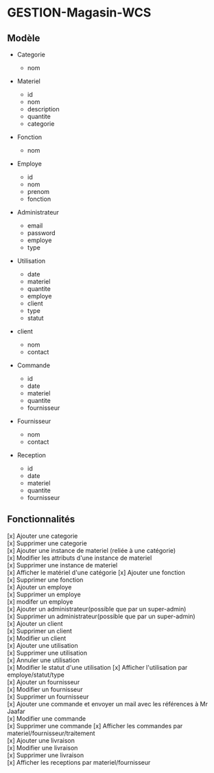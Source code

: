# GESTION-Magasin-WCS

## Modèle

- Categorie
  - nom

- Materiel
  - id
  - nom
  - description
  - quantite
  - categorie

- Fonction
  - nom

- Employe
  - id
  - nom
  - prenom
  - fonction

- Administrateur
  - email
  - password
  - employe
  - type 

- Utilisation
  - date
  - materiel
  - quantite
  - employe
  - client
  - type
  - statut

- client
  - nom 
  - contact

- Commande
  - id
  - date
  - materiel
  - quantite
  - fournisseur

- Fournisseur
  - nom
  - contact

- Reception 
  - id
  - date
  - materiel
  - quantite
  - fournisseur

## Fonctionnalités
[x] Ajouter une categorie  
[x] Supprimer une categorie  
[x] Ajouter une instance de materiel (reliée à une catégorie)  
[x] Modifier les attributs d'une instance de materiel  
[x] Supprimer une instance de materiel  
[x] Afficher le matériel d'une catégorie
[x] Ajouter une fonction  
[x] Supprimer une fonction  
[x] Ajouter un employe  
[x] Supprimer un employe  
[x] modifer un employe  
[x] Ajouter un administrateur(possible que par un super-admin)  
[x] Supprimer un administrateur(possible que par un super-admin)  
[x] Ajouter un client  
[x] Supprimer un client  
[x] Modifier un client  
[x] Ajouter une utilisation  
[x] Supprimer une utilisation  
[x] Annuler une utilisation  
[x] Modifier le statut d'une utilisation
[x] Afficher l'utilisation par employe/statut/type  
[x] Ajouter un fournisseur  
[x] Modifier un fournisseur  
[x] Supprimer un fournisseur  
[x] Ajouter une commande et envoyer un mail avec les références à Mr Jaafar    
[x] Modifier une commande  
[x] Supprimer une commande 
[x] Afficher les commandes par materiel/fournisseur/traitement  
[x] Ajouter une livraison  
[x] Modifier une livraison  
[x] Supprimer une livraison  
[x] Afficher les receptions par materiel/fournisseur    
